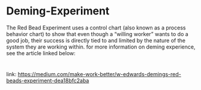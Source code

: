 # Deming-Experiment
The Red Bead Experiment uses a control chart (also known as a process behavior chart) to show that even though a “willing worker” wants to do a good job, their success is directly tied to and limited by the nature of the system they are working within. for more information on deming experience, see the article linked below:
#
link: https://medium.com/make-work-better/w-edwards-demings-red-beads-experiment-dea18bfc2aba
